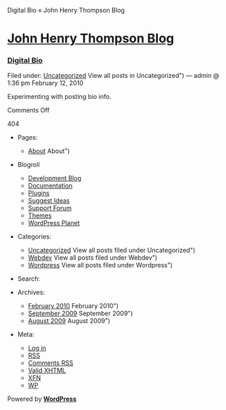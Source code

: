 Digital Bio « John Henry Thompson Blog

# [John Henry Thompson Blog](../../../../index.md)

### [Digital Bio](index.md)

Filed under: [Uncategorized](../../../../category/uncategorized/index.md) View all posts in Uncategorized") — admin @ 1:36 pm February 12, 2010

Experimenting with posting bio info.

Comments Off

404

- Pages:
  - [About](../../../../about/index.md) About")
- Blogroll
  - [Development Blog](http://wordpress.org/development/)
  - [Documentation](http://codex.wordpress.org/)
  - [Plugins](http://wordpress.org/extend/plugins/)
  - [Suggest Ideas](http://wordpress.org/extend/ideas/)
  - [Support Forum](http://wordpress.org/support/)
  - [Themes](http://wordpress.org/extend/themes/)
  - [WordPress Planet](http://planet.wordpress.org/)
- Categories:
  - [Uncategorized](../../../../category/uncategorized/index.md) View all posts filed under Uncategorized")
  - [Webdev](../../../../category/webdev/index.md) View all posts filed under Webdev")
  - [Wordpress](../../../../category/wordpress/index.md) View all posts filed under Wordpress")
- Search:

- Archives:
  - [February 2010](../../index.md) February 2010")
  - [September 2009](../../../../2009/09/index.md) September 2009")
  - [August 2009](../../../../2009/08/index.md) August 2009")
- Meta:
  - [Log in](../../../../wp-login.php.md)
  - [RSS](../../../../feed/index.rss 'Syndicate this site using RSS')
  - [Comments RSS](../../../../comments/feed/index.rss 'The latest comments to all posts in RSS')
  - [Valid XHTML](http://validator.w3.org/check/referer 'This page validates as XHTML 1.0 Transitional')
  - [XFN](http://gmpg.org/xfn/)
  - [WP](http://wordpress.org/ 'Powered by WordPress, state-of-the-art semantic personal publishing platform.')

Powered by [**WordPress**](http://wordpress.org/ 'Powered by WordPress, state-of-the-art semantic personal publishing platform.')

